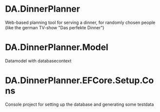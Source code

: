 # DA.DinnerPlanner
Web-based planning tool for serving a dinner, for randomly chosen people (like the german TV-show "Das perfekte Dinner")

# DA.DinnerPlanner.Model
Datamodel with databasecontext

# DA.DinnerPlanner.EFCore.Setup.Cons
Console project for setting up the database and generating some testdata
